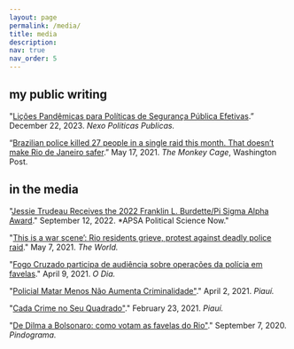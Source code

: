 ```yaml
---
layout: page
permalink: /media/
title: media
description: 
nav: true
nav_order: 5
---
```


## my public writing 


"[Lições Pandêmicas para Políticas de Segurança Pública Efetivas](https://pp.nexojornal.com.br/opiniao/2022/li%c3%a7oes-pand%c3%aamicas-para-pol%c3%adticas-de-seguran%c3%a7a-p%c3%bablica-efetivas).” 
December 22, 2023. *Nexo Políticas Publicas.*


“[Brazilian police killed 27 people in a single raid this month. That doesn’t make Rio de Janeiro safer](https://www.washingtonpost.com/politics/2021/05/17/brazilian-police-killed-27-people-single-raid-this-month-that-doesnt-make-rio-de-janeiro-safer/).” 
May 17, 2021. *The Monkey Cage*, Washington Post. 



## in the media 


"[Jessie Trudeau Receives the 2022 Franklin L. Burdette/Pi Sigma Alpha Award](https://politicalsciencenow.com/jessie-trudeau-receives-the-2022-franklin-l-burdette-pi-sigma-alpha-award/)." 
September 12, 2022. *APSA Political Science Now." 


"[This is a war scene’: Rio residents grieve, protest against deadly police raid](https://www.pri.org/stories/2021-05-07/war-scene-rio-residents-grieve-protest-against-deadly-police-raid)."
May 7, 2021. *The World.*

"[Fogo Cruzado participa de audiência sobre operações da polícia em favelas](https://odia.ig.com.br/rio-de-janeiro/2021/04/6123107-fogo-cruzado-participa-de-audiencia-sobre-operacoes-da-policia-em-favelas.html)."
April 9, 2021. *O Dia.* 

"[Policial Matar Menos Não Aumenta Criminalidade"](https://piaui.folha.uol.com.br/quanto-menos-policia-mais-paz/)."
 April 2, 2021. *Piauí.*

"[Cada Crime no Seu Quadrado"](https://piaui.folha.uol.com.br/cada-crime-no-seu-quadrado/)." 
February 23, 2021. *Piauí.*

"[De Dilma a Bolsonaro: como votam as favelas do Rio"](https://pindograma.com.br/2020/09/07/favelas.html)."
September 7, 2020. *Pindograma.* 






